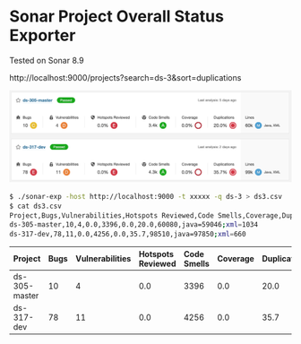 Sonar Project Overall Status Exporter
=====================================

Tested on Sonar 8.9

http://localhost:9000/projects?search=ds-3&sort=duplications

![screenshot](./screenshot.png)

```bash
$ ./sonar-exp -host http://localhost:9000 -t xxxxx -q ds-3 > ds3.csv
$ cat ds3.csv
Project,Bugs,Vulnerabilities,Hotspots Reviewed,Code Smells,Coverage,Duplications,Lines,NCLOC Language Distribution
ds-305-master,10,4,0.0,3396,0.0,20.0,60080,java=59046;xml=1034
ds-317-dev,78,11,0.0,4256,0.0,35.7,98510,java=97850;xml=660
```

| Project       | Bugs | Vulnerabilities | Hotspots Reviewed | Code Smells | Coverage | Duplications | Lines | NCLOC Language Distribution |
|:--------------|:-----|:----------------|:------------------|:------------|:---------|:-------------|:------|:----------------------------|
| ds-305-master | 10   | 4               | 0.0               | 3396        | 0.0      | 20.0         | 60080 | java=59046;xml=1034         |
| ds-317-dev    | 78   | 11              | 0.0               | 4256        | 0.0      | 35.7         | 98510 | java=97850;xml=660          |